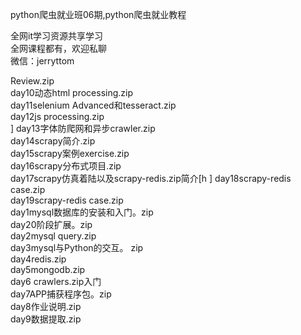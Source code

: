 python爬虫就业班06期,python爬虫就业教程

全网it学习资源共享学习<br>全网课程都有，欢迎私聊<br>微信：jerryttom<br>

Review.zip<br> day10动态html processing.zip<br> day11selenium Advanced和tesseract.zip<br> day12js processing.zip<br> ] day13字体防爬网和异步crawler.zip<br> day14scrapy简介.zip<br> day15scrapy案例exercise.zip<br> day16scrapy分布式项目.zip<br> day17scrapy仿真着陆以及scrapy-redis.zip简介[h ] day18scrapy-redis case.zip<br> day19scrapy-redis case.zip<br> day1mysql数据库的安装和入门。zip<br> day20阶段扩展。zip<br> day2mysql query.zip<br> day3mysql与Python的交互。 zip<br> day4redis.zip<br> day5mongodb.zip<br> day6 crawlers.zip入门<br> day7APP捕获程序包。zip<br> day8作业说明.zip<br> day9数据提取.zip